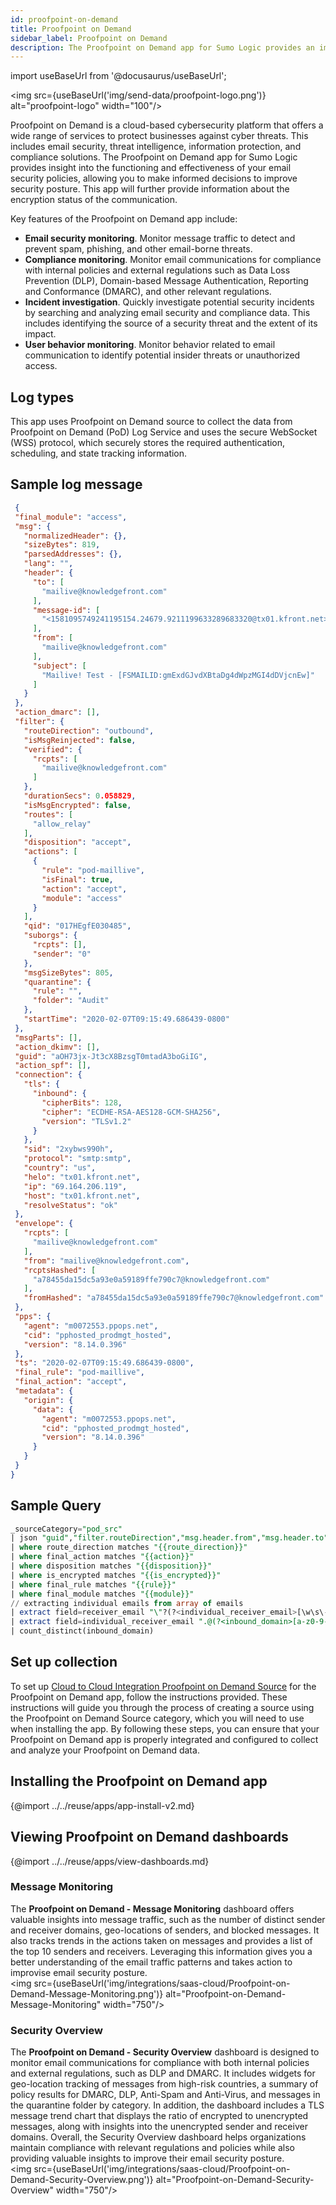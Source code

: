 ```yaml
---
id: proofpoint-on-demand
title: Proofpoint on Demand
sidebar_label: Proofpoint on Demand
description: The Proofpoint on Demand app for Sumo Logic provides an improved security posture by analyzing message logs.
---
```

import useBaseUrl from '@docusaurus/useBaseUrl';

<img src={useBaseUrl('img/send-data/proofpoint-logo.png')} alt="proofpoint-logo" width="100"/>

Proofpoint on Demand is a cloud-based cybersecurity platform that offers a wide range of services to protect businesses against cyber threats. This includes email security, threat intelligence, information protection, and compliance solutions. The Proofpoint on Demand app for Sumo Logic provides insight into the functioning and effectiveness of your email security policies, allowing you to make informed decisions to improve security posture. This app will further provide information about the encryption status of the communication.

Key features of the Proofpoint on Demand app include:
- **Email security monitoring**. Monitor message traffic to detect and prevent spam, phishing, and other email-borne threats.
- **Compliance monitoring**. Monitor email communications for compliance with internal policies and external regulations such as Data Loss Prevention (DLP), Domain-based Message Authentication, Reporting and Conformance (DMARC), and other relevant regulations.
- **Incident investigation**. Quickly investigate potential security incidents by searching and analyzing email security and compliance data. This includes identifying the source of a security threat and the extent of its impact.
- **User behavior monitoring**. Monitor behavior related to email communication to identify potential insider threats or unauthorized access.

## Log types

This app uses Proofpoint on Demand source to collect the data from Proofpoint on Demand (PoD) Log Service and uses the secure WebSocket (WSS) protocol, which securely stores the required authentication, scheduling, and state tracking information.

## Sample log message

```json title="Message log"
 {
 "final_module": "access",
 "msg": {
   "normalizedHeader": {},
   "sizeBytes": 819,
   "parsedAddresses": {},
   "lang": "",
   "header": {
     "to": [
       "mailive@knowledgefront.com"
     ],
     "message-id": [
       "<1581095749241195154.24679.9211199633289683320@tx01.kfront.net>"
     ],
     "from": [
       "mailive@knowledgefront.com"
     ],
     "subject": [
       "Mailive! Test - [FSMAILID:gmExdGJvdXBtaDg4dWpzMGI4dDVjcnEw]"
     ]
   }
 },
 "action_dmarc": [],
 "filter": {
   "routeDirection": "outbound",
   "isMsgReinjected": false,
   "verified": {
     "rcpts": [
       "mailive@knowledgefront.com"
     ]
   },
   "durationSecs": 0.058829,
   "isMsgEncrypted": false,
   "routes": [
     "allow_relay"
   ],
   "disposition": "accept",
   "actions": [
     {
       "rule": "pod-maillive",
       "isFinal": true,
       "action": "accept",
       "module": "access"
     }
   ],
   "qid": "017HEgfE030485",
   "suborgs": {
     "rcpts": [],
     "sender": "0"
   },
   "msgSizeBytes": 805,
   "quarantine": {
     "rule": "",
     "folder": "Audit"
   },
   "startTime": "2020-02-07T09:15:49.686439-0800"
 },
 "msgParts": [],
 "action_dkimv": [],
 "guid": "aOH73jx-Jt3cX8BzsgT0mtadA3boGiIG",
 "action_spf": [],
 "connection": {
   "tls": {
     "inbound": {
       "cipherBits": 128,
       "cipher": "ECDHE-RSA-AES128-GCM-SHA256",
       "version": "TLSv1.2"
     }
   },
   "sid": "2xybws990h",
   "protocol": "smtp:smtp",
   "country": "us",
   "helo": "tx01.kfront.net",
   "ip": "69.164.206.119",
   "host": "tx01.kfront.net",
   "resolveStatus": "ok"
 },
 "envelope": {
   "rcpts": [
     "mailive@knowledgefront.com"
   ],
   "from": "mailive@knowledgefront.com",
   "rcptsHashed": [
     "a78455da15dc5a93e0a59189ffe790c7@knowledgefront.com"
   ],
   "fromHashed": "a78455da15dc5a93e0a59189ffe790c7@knowledgefront.com"
 },
 "pps": {
   "agent": "m0072553.ppops.net",
   "cid": "pphosted_prodmgt_hosted",
   "version": "8.14.0.396"
 },
 "ts": "2020-02-07T09:15:49.686439-0800",
 "final_rule": "pod-maillive",
 "final_action": "accept",
 "metadata": {
   "origin": {
     "data": {
       "agent": "m0072553.ppops.net",
       "cid": "pphosted_prodmgt_hosted",
       "version": "8.14.0.396"
     }
   }
 }
}
```
## Sample Query

```sql title="Unique Inbound Domains"
_sourceCategory="pod_src"
| json "guid","filter.routeDirection","msg.header.from","msg.header.to","filter.disposition","connection.ip","ts","msg.header.subject","msg.header.message-id","final_module","final_rule","action_dmarc","filter.quarantine.folder","filter.isMsgEncrypted","final_action" as guid,route_direction,sender_email,receiver_email,disposition,ip,time_stamp,subject,message_id,final_module,final_rule,action_dmarc,quarantine_folder,is_encrypted,final_action nodrop
| where route_direction matches "{{route_direction}}"
| where final_action matches "{{action}}"
| where disposition matches "{{disposition}}"
| where is_encrypted matches "{{is_encrypted}}"
| where final_rule matches "{{rule}}"
| where final_module matches "{{module}}"
// extracting individual emails from array of emails
| extract field=receiver_email "\"?(?<individual_receiver_email>[\w\s\-@.<>]*)\"?[,\n\]]" multi
| extract field=individual_receiver_email ".@(?<inbound_domain>[a-z0-9-.]*)"
| count_distinct(inbound_domain)
```

## Set up collection

To set up [Cloud to Cloud Integration Proofpoint on Demand Source](/docs/send-data/hosted-collectors/cloud-to-cloud-integration-framework/proofpoint-on-demand-source) for the Proofpoint on Demand app, follow the instructions provided. These instructions will guide you through the process of creating a source using the Proofpoint on Demand Source category, which you will need to use when installing the app. By following these steps, you can ensure that your Proofpoint on Demand app is properly integrated and configured to collect and analyze your Proofpoint on Demand data.

## Installing the Proofpoint on Demand app​

{@import ../../reuse/apps/app-install-v2.md}

## Viewing Proofpoint on Demand dashboards​​

{@import ../../reuse/apps/view-dashboards.md}

### Message Monitoring

The **Proofpoint on Demand - Message Monitoring** dashboard offers valuable insights into message traffic, such as the number of distinct sender and receiver domains, geo-locations of senders, and blocked messages. It also tracks trends in the actions taken on messages and provides a list of the top 10 senders and receivers. Leveraging this information gives you a better understanding of the email traffic patterns and takes action to improvise email security posture.<br/><img src={useBaseUrl('img/integrations/saas-cloud/Proofpoint-on-Demand-Message-Monitoring.png')} alt="Proofpoint-on-Demand-Message-Monitoring" width="750"/>

### Security Overview

The **Proofpoint on Demand - Security Overview** dashboard is designed to monitor email communications for compliance with both internal policies and external regulations, such as DLP and DMARC. It includes widgets for geo-location tracking of messages from high-risk countries, a summary of policy results for DMARC, DLP, Anti-Spam and Anti-Virus, and messages in the quarantine folder by category. In addition, the dashboard includes a TLS message trend chart that displays the ratio of encrypted to unencrypted messages, along with insights into the unencrypted sender and receiver domains. Overall, the Security Overview dashboard helps organizations maintain compliance with relevant regulations and policies while also providing valuable insights to improve their email security posture.<br/><img src={useBaseUrl('img/integrations/saas-cloud/Proofpoint-on-Demand-Security-Overview.png')} alt="Proofpoint-on-Demand-Security-Overview" width="750"/>
